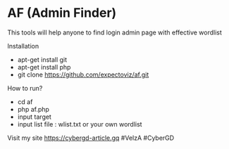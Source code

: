 # AF (Admin Finder)
This tools will help anyone to find login admin page with effective wordlist

Installation

- apt-get install git
- apt-get install php
- git clone https://github.com/expectoviz/af.git

How to run?

- cd af
- php af.php
- input target
- input list file : wlist.txt or your own wordlist

Visit my site https://cybergd-article.gq
#VelzA
#CyberGD
